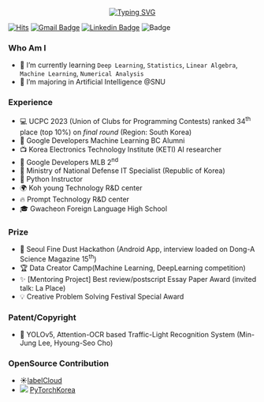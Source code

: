 <div align="center">

 [![Typing SVG](https://readme-typing-svg.herokuapp.com?color=3333FF&size=25&lines=+Hello+👋+hyoungseo's+github)](https://git.io/typing-svg)  

</div>

[![Hits](https://hits.seeyoufarm.com/api/count/incr/badge.svg?url=https%3A%2F%2Fgithub.com%2FChoHyoungSeo&count_bg=%23EB8B10&title_bg=%23684327&icon=&icon_color=%23E7E7E7&title=VISIT&edge_flat=false)](https://github.com/chohyoungseo) 
[![Gmail Badge](https://img.shields.io/badge/Gmail-D14836?style=flat&logo=Gmail&logoColor=white)](mailto:whgudtj1200@gmail.com) 
[![Linkedin Badge](https://img.shields.io/badge/-LinkedIn-blue?style=flat-square&logo=Linkedin&logoColor=white&link=https://www.linkedin.com/in/hyoungseo-cho/)](https://www.linkedin.com/in/hyoungseo-cho/)
![Badge](https://hitscounter.dev/api/hit?url=https%3A%2F%2Fgithub.com%2FChoHyoungSeo&label=visitors&icon=github&color=%230dcaf0)

<!--[![CV Badge](https://img.shields.io/badge/MY%20CV-555263?style=flat&logoColor=white)](https://) -->
<!--[![Instagram Badge](https://img.shields.io/badge/Instagram-9c38d1?style=flat&logo=Instagram&logoColor=white)](https://www.instagram.com/...)  -->
<!--[![Naver Blog Badge](https://img.shields.io/badge/Daily%20Blog-1eb031?style=flat&logoColor=white)](https://blog.naver.com/...)  -->


<!-- [![Tistory's Badge](https://github-readme-tistory-card.vercel.app/api/badge?name=Tech%20Blog)](https://hyoungseocho.tistory.com/) -->
  
### Who Am I

- 🌱 I’m currently learning `Deep Learning`, `Statistics`, `Linear Algebra`, `Machine Learning`, `Numerical Analysis`
- 🥇 I’m majoring in Artificial Intelligence @SNU

<!-- <img align='right' src="http://mazassumnida.wtf/api/v2/generate_badge?boj=whgudtj1200"> -->

### Experience

- 💻 UCPC 2023 (Union of Clubs for Programming Contests) ranked 34<sup>th</sup> place (top 10%) on *final round* (Region: South Korea)
- 📌 Google Developers Machine Learning BC Alumni
- 📺 Korea Electronics Technology Institute (KETI) AI researcher
- 👯 Google Developers MLB 2<sup>nd</sup>
- 🔫 Ministry of National Defense IT Specialist (Republic of Korea)
- 📝 Python Instructor
- 🌍 Koh young Technology R&D center
- 🔥 Prompt Technology R&D center
- 🎓 Gwacheon Foreign Language High School

### Prize

 - 👑 Seoul Fine Dust Hackathon (Android App, interview loaded on Dong-A Science Magazine 15<sup>th</sup>)
 - 🏆 Data Creator Camp(Machine Learning, DeepLearning competition)
 - ✨ [Mentoring Project] Best review/postscript Essay Paper Award (invited talk: La Place)
 - 💡 Creative Problem Solving Festival Special Award


### Patent/Copyright
 - 🚦 YOLOv5, Attention-OCR based Traffic-Light Recognition System (Min-Jung Lee, Hyoung-Seo Cho)


### OpenSource Contribution
 - ☀️[labelCloud](https://github.com/ch-sa/labelCloud)
 - <img src="https://img.shields.io/badge/PyTorch-EE4C2C?style=flat-square&logo=PyTorch&logoColor=white"/></a> [PyTorchKorea](https://github.com/PyTorchKorea/tutorials-kr)


<!--
### 
- 🚙 2D and 3D (Camera, LiDAR, Radar) calibration on autonomous vehicle
- 🚗 Kubernetes-based Vision AI system to help elderly drivers who are vulnerable to major traffic accidents
- 🔉 barrier-free project: [Seear](http://seear.co.kr) News image captioning for those who are visually impaired
- 🏫 KAIST GSDS

<!--
![](./profile-3d-contrib/profile-night-rainbow.svg)

<img align='right' src="https://github-readme-stats.vercel.app/api?username=chohyoungseo&count_private=True" height="165">

<!-- # 종류
profile-3d-contrib/profile-green-animate.svg
profile-3d-contrib/profile-green.svg
profile-3d-contrib/profile-season-animate.svg
profile-3d-contrib/profile-season.svg
profile-3d-contrib/profile-south-season-animate.svg
profile-3d-contrib/profile-south-season.svg
profile-3d-contrib/profile-night-view.svg
profile-3d-contrib/profile-night-green.svg
profile-3d-contrib/profile-night-rainbow.svg
profile-3d-contrib/profile-gitblock.svg

<!-- 
- 👯 I’m looking to collaborate on ...
- 🤔 I’m looking for help with ...
- 💬 Ask me about ...

- 😄 Pronouns: ...
 -->
